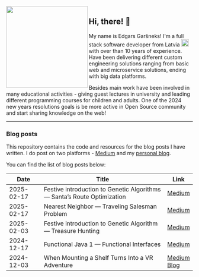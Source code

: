<img align="left" width="220" src="https://avatars.githubusercontent.com/u/7531260?v=4" width="200"/>

## Hi, there! :wave:

My name is Edgars Garšneks! I'm a full stack software developer from Latvia <img width="20" src="https://em-content.zobj.net/source/openmoji/384/flag-latvia_1f1f1-1f1fb.png"> with over than 10 years of experience. Have been delivering different custom engineering solutions ranging from basic web and microservice solutions, ending with big data platforms. 

Besides main work have been involved in many educational activities - giving guest lectures in university and leading different programming courses for children and adults. One of the 2024 new years resolutions goals is be more active in Open Source community and start sharing knowledge on the web!  

---
### Blog posts
This repository contains the code and resources for the blog posts I have written. I do post on two platforms - [Medium](https://medium.com/@edgars.garsneks) and my [personal blog](https://blog.garsneks.dev/). 

You can find the list of blog posts below:

| Date | Title  | Link |
| ----- | ---- | ----------- |
| 2025-02-17 | Festive introduction to Genetic Algorithms — Santa’s Route Optimization | [Medium](https://levelup.gitconnected.com/ga-tsp-fbf5c28d92e1) |
| 2025-02-17 | Nearest Neighbor — Traveling Salesman Problem | [Medium](https://levelup.gitconnected.com/nn-traveling-salesman-problem-a05df07bd283) |
| 2025-02-03 | Festive introduction to Genetic Algorithm — Treasure Hunting | [Medium](https://medium.com/gitconnected/genetic-algorithm-1-max-52fef8a975c7?source=github.com) |
|2024-12-17 | Functional Java 1 — Functional Interfaces | [Medium](https://medium.com/gitconnected/functional-java-1-functional-interfaces-226a73bc8a80?source=github.com) 
| 2024-12-03 | When Mounting a Shelf Turns Into a VR Adventure | [Medium](https://medium.com/gitconnected/when-mounting-a-shelf-turns-into-a-vr-adventure-8ed830d4c4cb?source=github.com) <br> [Blog](https://blog.garsneks.dev/posts/overengineering-shelf/) |
